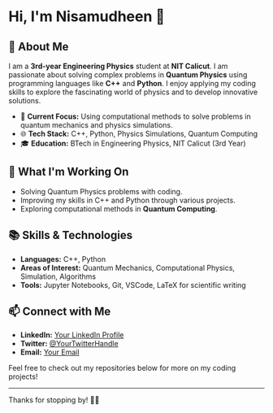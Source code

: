 # Hi, I'm Nisamudheen 👋

## 🌱 About Me

I am a **3rd-year Engineering Physics** student at **NIT Calicut**. I am passionate about solving complex problems in **Quantum Physics** using programming languages like **C++** and **Python**. I enjoy applying my coding skills to explore the fascinating world of physics and to develop innovative solutions.

- 🔬 **Current Focus:** Using computational methods to solve problems in quantum mechanics and physics simulations.
- 🌐 **Tech Stack:** C++, Python, Physics Simulations, Quantum Computing
- 🎓 **Education:** BTech in Engineering Physics, NIT Calicut (3rd Year)

## 💼 What I'm Working On

- Solving Quantum Physics problems with coding.
- Improving my skills in C++ and Python through various projects.
- Exploring computational methods in **Quantum Computing**.

## 📚 Skills & Technologies

- **Languages:** C++, Python
- **Areas of Interest:** Quantum Mechanics, Computational Physics, Simulation, Algorithms
- **Tools:** Jupyter Notebooks, Git, VSCode, LaTeX for scientific writing

## 📫 Connect with Me

- **LinkedIn:** [Your LinkedIn Profile](#)
- **Twitter:** [@YourTwitterHandle](#)
- **Email:** [Your Email](#)

Feel free to check out my repositories below for more on my coding projects!

---

Thanks for stopping by! 👨‍💻

<!---
nisamudheen-pp/nisamudheen-pp is a ✨ special ✨ repository because its `README.md` (this file) appears on your GitHub profile.
You can click the Preview link to take a look at your changes.
--->
